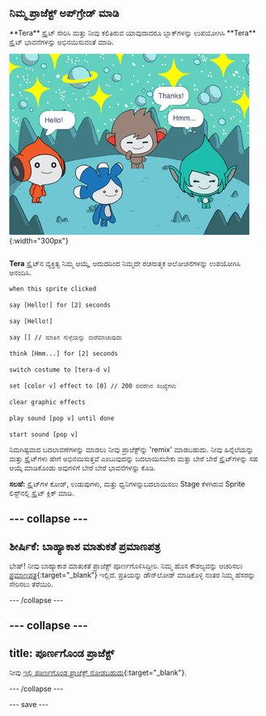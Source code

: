 ## ನಿಮ್ಮ ಪ್ರಾಜೆಕ್ಟ್‌ ಅಪ್‌ಗ್ರೇಡ್‌ ಮಾಡಿ

<div style="display: flex; flex-wrap: wrap">
<div style="flex-basis: 200px; flex-grow: 1; margin-right: 15px;">
**Tera** ಸ್ಪ್ರೈಟ್‌ ಸೇರಿಸಿ ಮತ್ತು ನೀವು ಕಲಿತಿರುವ ಯಾವುದಾದರೂ ಬ್ಲಾಕ್‌ಗಳನ್ನು ಉಪಯೋಗಿಸಿ **Tera** ಸ್ಪ್ರೈಟ್‌ ಭಾವನೆಗಳನ್ನು ಅಭಿನಯಿಸುವಂತೆ ಮಾಡಿ.
</div>
<div>

![ Tera ಸ್ಪ್ರೈಟ್‌ Stage ಮೇಲಿದೆ.](images/tera-step.png){:width="300px"}

</div>
</div>

**Tera** ಸ್ಪ್ರೈಟ್‌ನ ವ್ಯಕ್ತಿತ್ವ ನಿಮ್ಮ ಆಯ್ಕೆ, ಆದುದರಿಂದ ನಿಮ್ಮದೇ ರಚನಾತ್ಮಕ ಆಲೋಚನೆಗಳನ್ನು ಉಪಯೋಗಿಸಿ ಆನಂದಿಸಿ.

```blocks3
when this sprite clicked

say [Hello!] for [2] seconds

say [Hello!]

say [] // ಮಾತಿನ ಗುಳ್ಳೆಯನ್ನು ಮರೆಮಾಚುವುದು

think [Hmm...] for [2] seconds

switch costume to [tera-d v]

set [color v] effect to [0] // 200 ರವರೆಗಿನ ಸಂಖ್ಯೆಗಳು

clear graphic effects

play sound [pop v] until done

start sound [pop v]
```

ನಿಮಗಿಷ್ಟವಾದ ಬದಲಾವಣೆಗಳನ್ನು ಮಾಡಲು ನೀವು ಪ್ರಾಜೆಕ್ಟ್‌ನ್ನು 'remix' ಮಾಡಬಹುದು. ನೀವು ಹಿನ್ನೆಲೆಯನ್ನು ಮತ್ತು ಸ್ಪ್ರೈಟ್‌ಗಳು ಹೇಗೆ ಅಭಿನಯಿಸುತ್ತವೆ ಎಂಬುವುದನ್ನು ಬದಲಾಯಿಸಬೇಕು ಮತ್ತು ಬೇರೆ ಬೇರೆ ಸ್ಪ್ರೈಟ್‌ಗಳನ್ನು ಸಹ ಆಯ್ಕೆ ಮಾಡಿಕೊಂಡು ಅವುಗಳಿಗೆ ಬೇರೆ ಬೇರೆ ಭಾವನೆಗಳನ್ನು ಕೊಡಿ.

**ಸಲಹೆ:** ಸ್ಪ್ರೈಟ್‌ಗಳ ಕೋಡ್, ಉಡುಪುಗಳು, ಮತ್ತು ಧ್ವನಿಗಳನ್ನುಬದಲಾಯಿಸಲು Stage ಕೆಳಗಿರುವ Sprite ಲಿಸ್ಟ್‌ನಲ್ಲಿ ಸ್ಪ್ರೈಟ್‌ ಕ್ಲಿಕ್‌ ಮಾಡಿ.

--- collapse ---
---
ಶೀರ್ಷಿಕೆ: ಬಾಹ್ಯಾಕಾಶ ಮಾತುಕತೆ ಪ್ರಮಾಣಪತ್ರ
---

ಭೇಷ್! ನೀವು ಬಾಹ್ಯಾಕಾಶ ಮಾತುಕತೆ ಪ್ರಾಜೆಕ್ಟ್‌ ಪೂರ್ಣಗೊಳಿಸಿದ್ದೀರಿ. ನಿಮ್ಮ ಹೊಸ ಕೌಶಲ್ಯವನ್ನು ಆಚರಿಸಲು [ಪ್ರಮಾಣಪತ್ರ](https://drive.google.com/file/d/18xx4uNIyRSty_2ujHkGDzGwTgfSGC1AF/view?usp=sharing){:target="_blank"} ಇಲ್ಲಿದೆ. ಪ್ರತಿಯನ್ನು ಡೌನ್‌ಲೋಡ್‌ ಮಾಡಿಕೊಳ್ಳಿ ನಂತರ ನಿಮ್ಮ ಹೆಸರನ್ನು ಸೇರಿಸಲು ತೆರೆಯಿರಿ.

--- /collapse ---

--- collapse ---
---
title: ಪೂರ್ಣಗೊಂಡ ಪ್ರಾಜೆಕ್ಟ್
---

ನೀವು [ಇಲ್ಲಿ ಪೂರ್ಣಗೊಂಡ ಪ್ರಾಜೆಕ್ಟ್ ನೋಡಬಹುದು](https://scratch.mit.edu/projects/658229075/){:target="_blank"}.

--- /collapse ---

--- save ---
